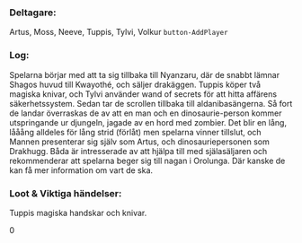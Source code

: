 ### Deltagare:
Artus, Moss, Neeve, Tuppis, Tylvi, Volkur
`button-AddPlayer`

### Log:
Spelarna börjar med att ta sig tillbaka till Nyanzaru, där de snabbt lämnar Shagos huvud till Kwayothé, och säljer drakäggen. Tuppis köper två magiska knivar, och Tylvi använder wand of secrets för att hitta affärens säkerhetssystem. Sedan tar de scrollen tillbaka till aldanibasängerna. Så fort de landar överraskas de av att en man och en dinosaurie-person kommer utspringande ur djungeln, jagade av en hord med zombier. Det blir en lång, lååång alldeles för lång strid (förlåt) men spelarna vinner tillslut, och Mannen presenterar sig själv som Artus, och dinosauriepersonen som Drakhugg. Båda är intresserade av att hjälpa till med själasäljaren och rekommenderar att spelarna beger sig till nagan i Orolunga. Där kanske de kan få mer information om vart de ska.

### Loot & Viktiga händelser:
Tuppis magiska handskar och knivar.

0